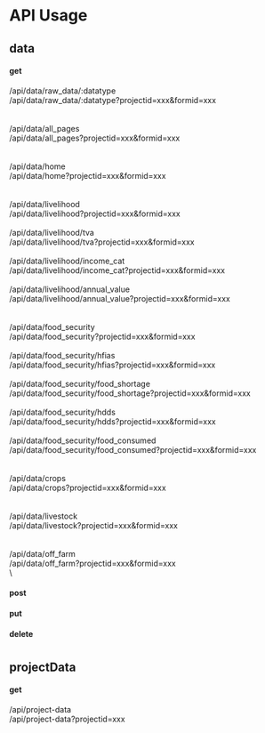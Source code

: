 # API Usage
## data
#### get
/api/data/raw_data/:datatype\
/api/data/raw_data/:datatype?projectid=xxx&formid=xxx\
\
\
/api/data/all_pages\
/api/data/all_pages?projectid=xxx&formid=xxx\
\
\
/api/data/home\
/api/data/home?projectid=xxx&formid=xxx\
\
\
/api/data/livelihood\
/api/data/livelihood?projectid=xxx&formid=xxx\
\
/api/data/livelihood/tva\
/api/data/livelihood/tva?projectid=xxx&formid=xxx\
\
/api/data/livelihood/income_cat\
/api/data/livelihood/income_cat?projectid=xxx&formid=xxx\
\
/api/data/livelihood/annual_value\
/api/data/livelihood/annual_value?projectid=xxx&formid=xxx\
\
\
/api/data/food_security\
/api/data/food_security?projectid=xxx&formid=xxx\
\
/api/data/food_security/hfias\
/api/data/food_security/hfias?projectid=xxx&formid=xxx\
\
/api/data/food_security/food_shortage\
/api/data/food_security/food_shortage?projectid=xxx&formid=xxx\
\
/api/data/food_security/hdds\
/api/data/food_security/hdds?projectid=xxx&formid=xxx\
\
/api/data/food_security/food_consumed\
/api/data/food_security/food_consumed?projectid=xxx&formid=xxx\
\
\
/api/data/crops\
/api/data/crops?projectid=xxx&formid=xxx\
\
\
/api/data/livestock\
/api/data/livestock?projectid=xxx&formid=xxx\
\
\
/api/data/off_farm\
/api/data/off_farm?projectid=xxx&formid=xxx\
\

#### post
#### put
#### delete
#
## projectData
#### get
/api/project-data\
/api/project-data?projectid=xxx

#